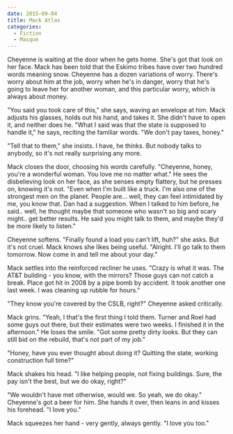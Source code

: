 ```yaml
---
date: 2015-09-04
title: Mack Atlas
categories:
  - Fiction
  - Masque
---
```


Cheyenne is waiting at the door when he gets home. She's got that look on her face. Mack has been told that the Eskimo tribes have over two hundred words meaning snow. Cheyenne has a dozen variations of worry. There's worry about him at the job, worry when he's in danger, worry that he's going to leave her for another woman, and this particular worry, which is always about money.

<!-- more -->

"You said you took care of this," she says, waving an envelope at him. Mack adjusts his glasses, holds out his hand, and takes it. She didn't have to open it, and neither does he. "What I said was that the state is supposed to handle it," he says, reciting the familiar words. "We don't pay taxes, honey."

"Tell that to them," she insists. I have, he thinks. But nobody talks to anybody, so it's not really surprising any more.

Mack closes the door, choosing his words carefully. "Cheyenne, honey, you're a wonderful woman. You love me no matter what." He sees the disbelieving look on her face, as she senses empty flattery, but he presses on, knowing it's not. "Even when I'm built like a truck. I'm also one of the strongest men on the planet. People are... well, they can feel intimidated by me, you know that. Dan had a suggestion. When I talked to him before, he said.. well, he thought maybe that someone who wasn't so big and scary might.. get better results. He said you might talk to them, and maybe they'd be more likely to listen."

Cheyenne softens. "Finally found a load you can't lift, huh?" she asks. But it's not cruel. Mack knows she likes being useful. "Alright. I'll go talk to them tomorrow. Now come in and tell me about your day."

Mack settles into the reinforced recliner he uses. "Crazy is what it was. The AT&T building - you know, with the mirrors? Those guys can not catch a break. Place got hit in 2008 by a pipe bomb by accident. It took another one last week. I was cleaning up rubble for hours."

"They know you're covered by the CSLB, right?" Cheyenne asked critically.

Mack grins. "Yeah, I that's the first thing I told them. Turner and Roel had some guys out there, but their estimates were two weeks. I finished it in the afternoon." He loses the smile. "Got some pretty dirty looks. But they can still bid on the rebuild, that's not part of my job."

"Honey, have you ever thought about doing it? Quitting the state, working construction full time?"

Mack shakes his head. "I like helping people, not fixing buildings. Sure, the pay isn't the best, but we do okay, right?"

"We wouldn't have met otherwise, would we. So yeah, we do okay." Cheyenne's got a beer for him. She hands it over, then leans in and kisses his forehead. "I love you."

Mack squeezes her hand - very gently, always gently. "I love you too."
